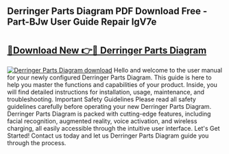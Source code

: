 ## Derringer Parts Diagram PDF Download Free - Part-BJw User Guide Repair IgV7e

# <h2><a href="http://dfl7ki.blite.top/?on=Derringer+Parts+Diagram">🔗Download New 👉🔴 Derringer Parts Diagram</a></h2>

[![Derringer Parts Diagram download](https://i.imgur.com/lujVjoI.png)](http://dfl7ki.blite.top/?on=Derringer+Parts+Diagram)
Hello and welcome to the user manual for your newly configured Derringer Parts Diagram. This guide is here to help you master the functions and capabilities of your product. Inside, you will find detailed instructions for installation, usage, maintenance, and troubleshooting. Important Safety Guidelines Please read all safety guidelines carefully before operating your new Derringer Parts Diagram. Derringer Parts Diagram is packed with cutting-edge features, including facial recognition, augmented reality, voice activation, and wireless charging, all easily accessible through the intuitive user interface. Let's Get Started! Contact us today and let us Derringer Parts Diagram guide you through the process.
